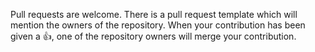 Pull requests are welcome. There is a pull request template which will mention the owners of the repository. When your contribution has been given a :+1:, one of the repository owners will merge your contribution.